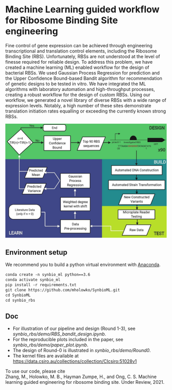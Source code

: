 # Machine Learning guided workflow for Ribosome Binding Site engineering

Fine control of gene expression can be achieved through engineering transcriptional and translation control elements, including the Ribosome Binding Site (RBS).
Unfortunately, RBSs are not understood at the level of finesse required for reliable design. 
To address this problem, we have created a machine learning (ML) enabled workflow for the design of bacterial RBSs.
We used Gaussian Process Regression for prediction and the Upper Confidence Bound-based Bandit algorithm for recommendation of genetic designs to be tested in vitro.
We have integrated the ML algorithms with laboratory automation and high-throughput processes, creating a robust workflow for the design of custom RBSs.
Using our workflow, we generated a novel library of diverse RBSs with a wide range of expression levels.
Notably, a high number of these sites demonstrate translation initiation rates equalling or exceeding the currently known strong RBSs.

<p align="center">
  <img src="flowchart.jpg"  width="600"/>    
</p>

## Environment setup 
We recommend you to build a python virtual environment with [Anaconda](https://docs.anaconda.com/anaconda/install/linux/).
```
conda create -n synbio_ml python==3.6  
conda activate synbio_ml  
pip install -r requirements.txt
git clone https://github.com/mholowko/SynbioML.git
cd SynbioML
cd synbio_rbs  
```

## Doc
- For illustration of our pipeline and design (Round 1-3), see *synbio_rbs/demo/RBS_bandit_design.ipynb*.   
- For the reproducible plots included in the paper, see *synbio_rbs/demo/paper_plot.ipynb*.  
- The design of Round-0 is illustrated in *synbio_rbs/demo/Round0*.
- The kernel files are available at https://data.csiro.au/collections/collection/CIcsiro:51028v1

To use our code, please cite  
Zhang, M., Holowko, M. B., Hayman Zumpe, H., and Ong, C. S. Machine learning guided engineering for ribosome binding site. Under Review, 2021.

